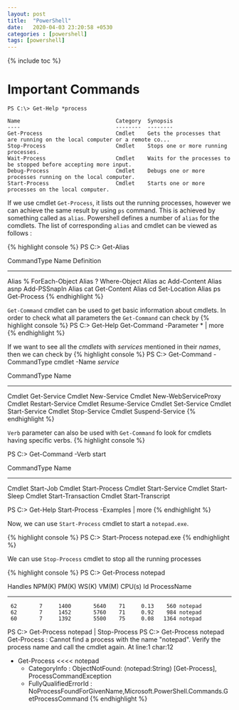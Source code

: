 ```yaml
---
layout: post
title:  "PowerShell"
date:   2020-04-03 23:20:58 +0530
categories : [powershell]
tags: [powershell]
---
```


{% include toc %}

# Important Commands
```
PS C:\> Get-Help *process

Name                              Category  Synopsis
----                              --------  --------
Get-Process                       Cmdlet    Gets the processes that are running on the local computer or a remote co...
Stop-Process                      Cmdlet    Stops one or more running processes.
Wait-Process                      Cmdlet    Waits for the processes to be stopped before accepting more input.
Debug-Process                     Cmdlet    Debugs one or more processes running on the local computer.
Start-Process                     Cmdlet    Starts one or more processes on the local computer.
```

If we use cmdlet `Get-Process`, it lists out the running processes, however we can achieve the same result by using `ps` command. This is achieved by something called as `alias`. Powershell defines a number of `alias` for the comdlets. The list of corresponding `alias` and cmdlet can be viewed as follows :
 
{% highlight console %}
PS C:\> Get-Alias

CommandType     Name                                                Definition
-----------     ----                                                ----------
Alias           %                                                   ForEach-Object
Alias           ?                                                   Where-Object
Alias           ac                                                  Add-Content
Alias           asnp                                                Add-PSSnapIn
Alias           cat                                                 Get-Content
Alias           cd                                                  Set-Location
Alias           ps                                                  Get-Process
{% endhighlight %}

`Get-Command` cmdlet can be used to get basic information about cmdlets. In order to check what all parameters the `Get-Command` can check by 
{% highlight console %}
PS C:\> Get-Help Get-Command -Parameter * | more
{% endhighlight %}

If we want to see all the *cmdlets* with *services* mentioned in their *names*, then we can check by
{% highlight console %}
PS C:\> Get-Command -CommandType cmdlet -Name *service*

CommandType     Name
-----------     ----
Cmdlet          Get-Service
Cmdlet          New-Service
Cmdlet          New-WebServiceProxy
Cmdlet          Restart-Service
Cmdlet          Resume-Service
Cmdlet          Set-Service
Cmdlet          Start-Service
Cmdlet          Stop-Service
Cmdlet          Suspend-Service
{% endhighlight %}

`Verb` parameter can also be used with `Get-Command` fo look for cmdlets having specific verbs.
{% highlight console %}
 
PS C:\> Get-Command -Verb start

CommandType     Name
-----------     ----
Cmdlet          Start-Job
Cmdlet          Start-Process
Cmdlet          Start-Service
Cmdlet          Start-Sleep
Cmdlet          Start-Transaction
Cmdlet          Start-Transcript


PS C:\> Get-Help Start-Process -Examples | more
{% endhighlight %}

Now, we can use `Start-Process` cmdlet to start a `notepad.exe`.

{% highlight console %}
PS C:\> Start-Process notepad.exe
{% endhighlight %}

We can use `Stop-Process` cmdlet to stop all the running processes

{% highlight console %}
PS C:\> Get-Process notepad

Handles  NPM(K)    PM(K)      WS(K) VM(M)   CPU(s)     Id ProcessName
-------  ------    -----      ----- -----   ------     -- -----------
     62       7     1400       5640    71     0.13    560 notepad
     62       7     1452       5760    71     0.92    984 notepad
     60       7     1392       5500    75     0.08   1364 notepad


PS C:\> Get-Process notepad | Stop-Process
PS C:\> Get-Process notepad
Get-Process : Cannot find a process with the name "notepad". Verify the process name and call the cmdlet again.
At line:1 char:12
+ Get-Process <<<<  notepad
    + CategoryInfo          : ObjectNotFound: (notepad:String) [Get-Process], ProcessCommandException
    + FullyQualifiedErrorId : NoProcessFoundForGivenName,Microsoft.PowerShell.Commands.GetProcessCommand
{% endhighlight %}
